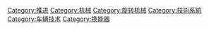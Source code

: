 [Category:推进](https://zh.wikipedia.org/wiki/Category:推进 "wikilink") [Category:机械](https://zh.wikipedia.org/wiki/Category:机械 "wikilink") [Category:旋转机械](https://zh.wikipedia.org/wiki/Category:旋转机械 "wikilink") [Category:技術系統](https://zh.wikipedia.org/wiki/Category:技術系統 "wikilink") [Category:车辆技术](https://zh.wikipedia.org/wiki/Category:车辆技术 "wikilink") [Category:换能器](https://zh.wikipedia.org/wiki/Category:换能器 "wikilink")